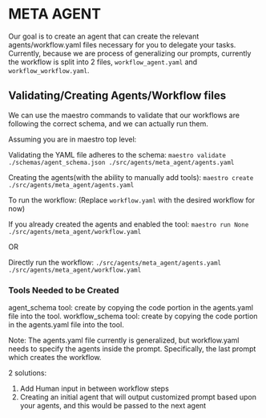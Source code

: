 # META AGENT

Our goal is to create an agent that can create the relevant agents/workflow.yaml files necessary for you to delegate your tasks. Currently, because we are process of generalizing our prompts, currently the workflow is split into 2 files, `workflow_agent.yaml` and `workflow_workflow.yaml`.

## Validating/Creating Agents/Workflow files

We can use the maestro commands to validate that our workflows are following the correct schema, and we can actually run them.

Assuming you are in maestro top level:

Validating the YAML file adheres to the schema:
`maestro validate ./schemas/agent_schema.json ./src/agents/meta_agent/agents.yaml`

Creating the agents(with the ability to manually add tools): `maestro create ./src/agents/meta_agent/agents.yaml`

To run the workflow: (Replace `workflow.yaml` with the desired workflow for now)

If you already created the agents and enabled the tool: `maestro run None ./src/agents/meta_agent/workflow.yaml`

OR

Directly run the workflow: `./src/agents/meta_agent/agents.yaml ./src/agents/meta_agent/workflow.yaml`

### Tools Needed to be Created

agent_schema tool: create by copying the code portion in the agents.yaml file into the tool.
workflow_schema tool: create by copying the code portion in the agents.yaml file into the tool.

Note:
The agents.yaml file currently is generalized, but workflow.yaml needs to specify the agents inside the prompt.
Specifically, the last prompt which creates the workflow.

2 solutions:

1) Add Human input in between workflow steps
2) Creating an initial agent that will output customized prompt based upon your agents, and this would be passed to the next agent
